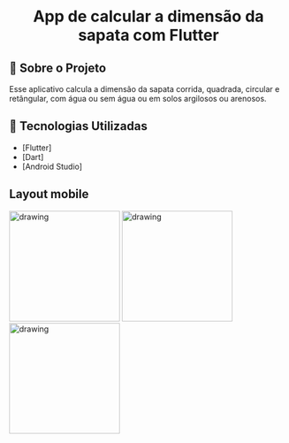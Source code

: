 <h1 align="center">
    <br>App de calcular a dimensão da sapata com Flutter<br/>
</h1>

## :bookmark: Sobre o Projeto

Esse aplicativo calcula a dimensão da sapata corrida, quadrada, circular e retângular, com água ou sem água ou em solos argilosos ou arenosos.

## :rocket: Tecnologias Utilizadas

- [Flutter]
- [Dart]
- [Android Studio]

## Layout mobile
<p float="left">
<img src="https://github.com/ClaitonGit/TerzaApp/assets/55120068/5f570f99-b673-484d-8738-982dc5e98208" alt="drawing" width="200"/>
<img src="https://github.com/ClaitonGit/TerzaApp/assets/55120068/22ae6f7c-dea1-4414-a701-2a4d9793a7fd" alt="drawing" width="200"/>
<img src="https://github.com/ClaitonGit/TerzaApp/assets/55120068/8d7a5760-8746-43fa-a1d5-5659e299aac6" alt="drawing" width="200"/>
<p>
